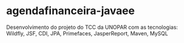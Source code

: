 # agendafinanceira-javaee
Desenvolvimento do projeto do TCC da UNOPAR com as tecnologias: Wildfly, JSF, CDI, JPA, Primefaces, JasperReport, Maven, MySQL
